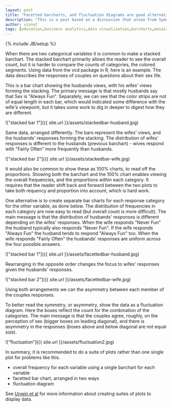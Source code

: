 ```yaml
---
layout: post
title: "Facetted barcharts, and fluctuation diagrams are good alternatives to stacked barcharts"
description: "This is a post based on a discussion that arose from Symantha Tyner's summer internship work"
author: visnut
tags: [education,business analytics,data visualization,barcharts,mosaic plots,facetting]
---
```


{% include JB/setup %}

When there are two categorical variables it is common to make a stacked barchart. The stacked barchart primarily allows the reader to see the overall count, but it is harder to compare the counts of categories, the colored segments. Using data from the vcd package in R, here is an example. The data describes the responses of couples on questions about their sex life.

This is a bar chart showing the husbands views, with his wifes' views forming the stacking. The primary message is that mostly husbands say that Sex is "Always Fun".  Separately, we can see that the color strips are not of equal length in each bar, which would indicated some difference with the wife's viewpoint, but it takes some work to dig in deeper to digest how they are different.

!["stacked bar 1"]({{ site.url }}/assets/stackedbar-husband.jpg)

Same data, arranged differently. The bars represent the wifes' views, and the husbands' responses forming the stacking. The distribution of wifes' responses is different to the husbands (previous barchart) - wives respond with "Fairly Often" more frequently than husbands.

!["stacked bar 2"]({{ site.url }}/assets/stackedbar-wife.jpg)

It would also be common to show these as 100% charts, to read off the proportions. Showing both the barchart and the 100% chart enables viewing the overall frequencies, and the proportions within each category. It requires that the reader shift back and forward between the two plots to take both requency and proportion into account, which is hard work. 

One alternative is to create separate bar charts for each response category for the other variable, as done below. The distribution of frequencies in each category are now easy to read (but overall count is more difficult). The main message is that the distribution of husbands' responses is different depending on the wifes' responses. When the wife responds "Never Fun" the husband typically also responds "Never Fun". If the wife responds "Always Fun" the husband tends to respond "Always Fun" too. When the wife responds "Fairly Often" the husbands' responses are uniform across the four possible answers.

!["stacked bar 1"]({{ site.url }}/assets/facettedbar-husband.jpg)

Rearranging in the opposite order changes the focus to wifes' responses given the husbands' responses. 

!["stacked bar 2"]({{ site.url }}/assets/facettedbar-wife.jpg)

Using both arrangements we can the asymmetry between each member of the couples responses. 

To better read the symmetry, or asymmetry, show the data as a fluctuation diagram. Here the boxes reflect the count for the combination of the categories. The main message is that the couples agree, roughly, on the perception of sex (bigger boxes on leading diagonal), and there is asymmetry in the responses (boxes above and below diagonal are not equal size). 

!["fluctuation"]({{ site.url }}/assets/fluctuation2.jpg)

In summary, it is recommended to do a suite of plots rather than one single plot for problems like this. 

- overall frequency for each variable using a single barchart for each variable
- facetted bar chart, arranged in two ways
- fluctuation diagram 

See [Unwin et al](http://journal.r-project.org/archive/2013-1/hofmann-unwin-cook.pdf) for more information about creating suites of plots to display data.
